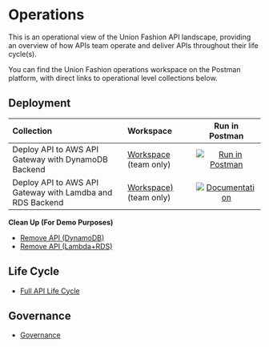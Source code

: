 # Operations
This is an operational view of the Union Fashion API landscape, providing an overview of how APIs team operate and deliver APIs throughout their life cycle(s).

You can find the Union Fashion operations workspace on the Postman platform, with direct links to operational level collections below.

## Deployment

| Collection | Workspace | Run in Postman |
| :---         | :---       | :---:  |
| Deploy API to AWS API Gateway with DynamoDB Backend | [Workspace](https://union-fashion.postman.co/collections/10394726-7b3a09ba-d302-425f-8ddc-5c075530c1df) (team only)  | [![Run in Postman](https://kinlane-productions.s3.amazonaws.com/postman/postman-documentation-button.png)](https://documenter.getpostman.com/view/10394726/Szf6XTqp?version=latest) | [![Documentation](https://run.pstmn.io/button.svg)](https://app.getpostman.com/run-collection/2b87de2d53001e658663) |
| Deploy API to AWS API Gateway with Lamdba and RDS Backend | [Workspace)](https://union-fashion.postman.co/collections/10394726-d717b77b-dc5d-474a-81ba-a39f0273c6bd) (team only) | [![Documentation](https://kinlane-productions.s3.amazonaws.com/postman/postman-documentation-button.png)](https://documenter.getpostman.com/view/10394726/Szf6X8Wd?version=latest) | [![Run in Postman](https://run.pstmn.io/button.svg)](https://app.getpostman.com/run-collection/f17f39e70ec132c85950) |

**Clean Up (For Demo Purposes)**

- [Remove API (DynamoDB)](https://union-fashion.postman.co/collections/10394726-0ed50e47-e88a-43a1-a2ed-7fa0b783099f)
- [Remove API (Lambda+RDS)](https://union-fashion.postman.co/collections/10394726-3b03fb69-c5cd-46d6-8251-43a09794e5fc)

## Life Cycle

- [Full API Life Cycle](https://union-fashion.postman.co/collections/10394726-ad3defc7-b5de-454c-8e28-1a418dacb674)

## Governance

- [Governance](https://union-fashion.postman.co/collections/10394726-022340b1-85a6-49cd-97c6-68c799aebc52)
